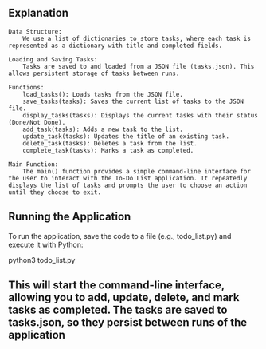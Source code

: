 <h2>Explanation</h2>

    Data Structure:
        We use a list of dictionaries to store tasks, where each task is represented as a dictionary with title and completed fields.

    Loading and Saving Tasks:
        Tasks are saved to and loaded from a JSON file (tasks.json). This allows persistent storage of tasks between runs.

    Functions:
        load_tasks(): Loads tasks from the JSON file.
        save_tasks(tasks): Saves the current list of tasks to the JSON file.
        display_tasks(tasks): Displays the current tasks with their status (Done/Not Done).
        add_task(tasks): Adds a new task to the list.
        update_task(tasks): Updates the title of an existing task.
        delete_task(tasks): Deletes a task from the list.
        complete_task(tasks): Marks a task as completed.

    Main Function:
        The main() function provides a simple command-line interface for the user to interact with the To-Do List application. It repeatedly displays the list of tasks and prompts the user to choose an action until they choose to exit.

<h2>Running the Application</h2>

To run the application, save the code to a file (e.g., todo_list.py) and execute it with Python:

python3 todo_list.py

<h2>This will start the command-line interface, allowing you to add, update, delete, and mark tasks as completed. The tasks are saved to tasks.json, so they persist between runs of the application</h2>
